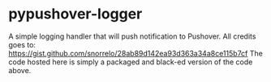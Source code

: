pypushover-logger
=================

A simple logging handler that will push notification to Pushover.
All credits goes to: https://gist.github.com/snorrelo/28ab89d142ea93d363a34a8ce115b7cf
The code hosted here is simply a packaged and black-ed version of the code above.